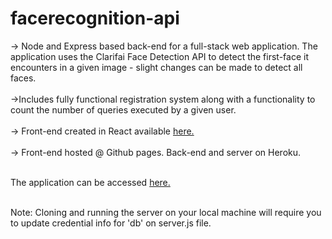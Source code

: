 # facerecognition-api



-> Node and Express based back-end for a full-stack web application. The application uses the Clarifai Face Detection API to detect the first-face it encounters in a given image - slight changes can be made to detect all faces. <br/> <br/> 
->Includes fully functional registration system along with a functionality to count the number of queries executed by a given user. <br/><br/> 
-> Front-end created in React available [here.](https://github.com/chettriyuvraj/facerecognition) <br/><br/> 
-> Front-end hosted @ Github pages. Back-end and server on Heroku.<br/><br/> 

The application can be accessed [here.](https://chettriyuvraj.github.io/facerecognition/) <br/><br/>

Note: Cloning and running the server on your local machine will require you to update credential info for 'db' on server.js file.

